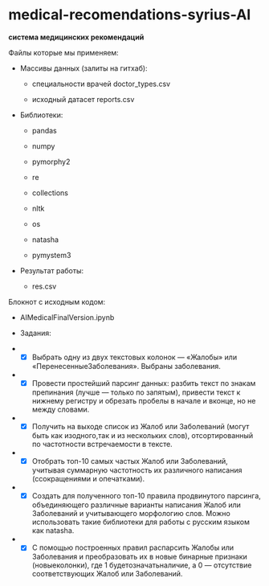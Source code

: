# medical-recomendations-syrius-AI
**система медицинских рекомендаций**

Файлы которые мы применяем:

- Массивы данных (залиты на гитхаб):
  - специальности врачей doctor_types.csv

  - исходный датасет reports.csv

- Библиотеки:

  - pandas

  - numpy

  - pymorphy2

  - re

  - collections

  - nltk

  - os

  - natasha

  - pymystem3

- Результат работы:
  - res.csv

Блокнот с исходным кодом:

- AIMedicalFinalVersion.ipynb

- Задания:
- - [x] Выбрать одну из двух текстовых колонок — «Жалобы» или «ПеренесенныеЗаболевания». Выбраны заболевания.
- - [x] Провести простейший парсинг данных: разбить текст по знакам препинания (лучше — только по запятым), привести текст к нижнему регистру и обрезать пробелы в начале и вконце, но не между словами.
- - [x] Получить на выходе список из Жалоб или Заболеваний (могут быть как изодного,так и из нескольких слов), отсортированный по частотности встречаемости в тексте.
- - [x] Отобрать топ-10 самых частых Жалоб или Заболеваний, учитывая суммарную частотность их различного написания (ссокращениями и опечатками).
- - [x] Создать для полученного топ-10 правила продвинутого парсинга, объединяющего различные варианты написания Жалоб или Заболеваний и учитывающего морфологию слов. Можно использовать такие библиотеки для работы с русским языком как natasha.
- - [x] С помощью построенных правил распарсить Жалобы или Заболевания и преобразовать их в новые бинарные признаки (новыеколонки), где 1 будетозначатьналичие, а 0 — отсутствие соответствующих Жалоб или Заболеваний.
